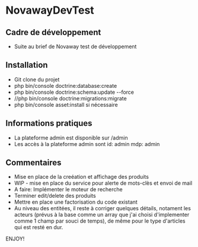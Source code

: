 NovawayDevTest
==============

## Cadre de développement

* Suite au brief de Novaway test de développement

## Installation

* Git clone du projet
* php bin/console doctrine:database:create
* php bin/console doctrine:schema:update --force
* //php bin/console doctrine:migrations:migrate
* php bin/console asset:install si nécessaire

## Informations pratiques

* La plateforme admin est disponible sur /admin
* Les accès à la plateforme admin sont id: admin mdp: admin

## Commentaires

* Mise en place de la creéation et affichage des produits
* WIP - mise en place du service pour alerte de mots-clès et envoi de mail
* A faire: Implémenter le moteur de recherche
* Terminer edit/delete des produits
* Mettre en place une factorisation du code existant
* Au niveau des entitées, il reste à corriger quelques détails, notament les acteurs (prévus à la base comme un array que j'ai choisi d'implementer comme 1 champ par souci de temps), de même pour le type d'articles qui est resté en dur.

ENJOY!

